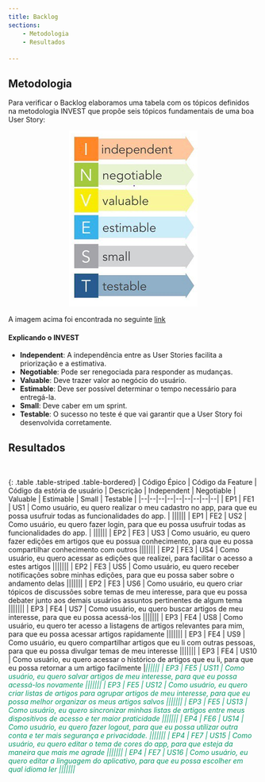 ```yaml
---
title: Backlog
sections:
    - Metodologia 
    - Resultados 

---
```


## Metodologia


Para verificar o Backlog elaboramos uma tabela com os
tópicos definidos na metodologia INVEST que 
propõe seis tópicos fundamentais de uma boa User Story:

<div class="screenshot-holder" style="display: flex; justify-content: center;">
<a href="assets/images/invest.png" data-title="INVEST" data-toggle="lightbox">
<img class="img-responsive" src="assets/images/invest.png" alt="INVEST" style="width: 100%" />
</a>
<a class="mask" href="assets/images/invest.png" data-title="Invest" data-toggle="lightbox"><i class="icon fa fa-search-plus"></i>
</a>
</div>

A imagem acima foi encontrada no seguinte [link](https://www.linkedin.com/pulse/deep-dive-product-backlog-invest-stories-create-smart-gaurav-sharma-1c)


#### Explicando o INVEST

* **Independent**: A independência entre as User Stories facilita a priorização e a estimativa.
* **Negotiable**: Pode ser renegociada para responder as mudanças.
* **Valuable**: Deve trazer valor ao negócio do usuário.
* **Estimable**: Deve ser possível determinar o tempo necessário para entregá-la.
* **Small**: Deve caber em um sprint.
* **Testable**: O sucesso no teste é que vai garantir que a User Story foi desenvolvida corretamente.

## Resultados

<br/>

<div class="table-responsive">

{: .table .table-striped .table-bordered}
| Código Épico | Código da Feature | Código da estória de usuário | Descrição | Independent | Negotiable | Valuable | Estimable | Small | Testable |
|--|--|--|--|--|--|--|--|--|
| EP1 | FE1 | US1 | Como usuário, eu quero realizar o meu cadastro no app, para que eu possa usufruir todas as funcionalidades do app. | <i class="fa fa-check fa-lg" style="color: #089969"></i>|<i class="fa fa-check fa-lg" style="color: #089969"></i>|<i class="fa fa-check fa-lg" style="color: #089969"></i>|<i class="fa fa-check fa-lg" style="color: #089969"></i>|<i class="fa fa-check fa-lg" style="color: #089969"></i>|<i class="fa fa-check fa-lg" style="color: #089969"></i>|
| EP1 | FE2 | US2 | Como usuário, eu quero fazer login, para que eu possa usufruir todas as funcionalidades do app. | <i class="fa fa-check fa-lg" style="color: #089969"></i>|<i class="fa fa-check fa-lg" style="color: #089969"></i>|<i class="fa fa-check fa-lg" style="color: #089969"></i>|<i class="fa fa-check fa-lg" style="color: #089969"></i>|<i class="fa fa-check fa-lg" style="color: #089969"></i>|<i class="fa fa-check fa-lg" style="color: #089969"></i>|
| EP2 | FE3 | US3 | Como usuário, eu quero fazer edições em artigos que eu possua conhecimento, para que eu possa compartilhar conhecimento com outros |<i class="fa fa-check fa-lg" style="color: #089969"></i>|<i class="fa fa-check fa-lg" style="color: #089969"></i>|<i class="fa fa-check fa-lg" style="color: #089969"></i>|<i class="fa fa-check fa-lg" style="color: #089969"></i>|<i class="fa fa-check fa-lg" style="color: #089969"></i>|<i class="fa fa-check fa-lg" style="color: #089969"></i>|
| EP2 | FE3 | US4 | Como usuário, eu quero acessar as edições que realizei, para facilitar o acesso a estes artigos |<i class="fa fa-check fa-lg" style="color: #089969"></i>|<i class="fa fa-check fa-lg" style="color: #089969"></i>|<i class="fa fa-check fa-lg" style="color: #089969"></i>|<i class="fa fa-check fa-lg" style="color: #089969"></i>|<i class="fa fa-check fa-lg" style="color: #089969"></i>|<i class="fa fa-check fa-lg" style="color: #089969"></i>|
| EP2 | FE3 | US5 | Como usuário, eu quero receber notificações sobre minhas edições, para que eu possa saber sobre o andamento delas |<i class="fa fa-check fa-lg" style="color: #089969"></i>|<i class="fa fa-check fa-lg" style="color: #089969"></i>|<i class="fa fa-check fa-lg" style="color: #089969"></i>|<i class="fa fa-check fa-lg" style="color: #089969"></i>|<i class="fa fa-check fa-lg" style="color: #089969"></i>|<i class="fa fa-check fa-lg" style="color: #089969"></i>|
| EP2 | FE3 | US6 | Como usuário, eu quero criar tópicos de discussões sobre temas de meu interesse, para que eu possa debater junto aos demais usuários assuntos pertinentes de algum tema |<i class="fa fa-check fa-lg" style="color: #089969"></i>|<i class="fa fa-check fa-lg" style="color: #089969"></i>|<i class="fa fa-check fa-lg" style="color: #089969"></i>|<i class="fa fa-check fa-lg" style="color: #089969"></i>|<i class="fa fa-check fa-lg" style="color: #089969"></i>|<i class="fa fa-check fa-lg" style="color: #089969"></i>|
| EP3 | FE4 | US7 | Como usuário, eu quero buscar artigos de meu interesse, para que eu possa acessá-los |<i class="fa fa-check fa-lg" style="color: #089969"></i>|<i class="fa fa-check fa-lg" style="color: #089969"></i>|<i class="fa fa-check fa-lg" style="color: #089969"></i>|<i class="fa fa-check fa-lg" style="color: #089969"></i>|<i class="fa fa-check fa-lg" style="color: #089969"></i>|<i class="fa fa-check fa-lg" style="color: #089969"></i>|
| EP3 | FE4 | US8 | Como usuário, eu quero ter acesso a listagens de artigos relevantes para mim, para que eu possa acessar artigos rapidamente |<i class="fa fa-check fa-lg" style="color: #089969"></i>|<i class="fa fa-check fa-lg" style="color: #089969"></i>|<i class="fa fa-check fa-lg" style="color: #089969"></i>|<i class="fa fa-check fa-lg" style="color: #089969"></i>|<i class="fa fa-check fa-lg" style="color: #089969"></i>|<i class="fa fa-check fa-lg" style="color: #089969"></i>|
| EP3 | FE4 | US9 | Como usuário, eu quero compartilhar artigos que eu li com outras pessoas, para que eu possa divulgar temas de meu interesse |<i class="fa fa-check fa-lg" style="color: #089969"></i>|<i class="fa fa-check fa-lg" style="color: #089969"></i>|<i class="fa fa-check fa-lg" style="color: #089969"></i>|<i class="fa fa-check fa-lg" style="color: #089969"></i>|<i class="fa fa-check fa-lg" style="color: #089969"></i>|<i class="fa fa-check fa-lg" style="color: #089969"></i>|
| EP3 | FE4 | US10 | Como usuário, eu quero acessar o histórico de artigos que eu li, para que eu possa retornar a um artigo facilmente |<i class="fa fa-check fa-lg" style="color: #089969">|<i class="fa fa-check fa-lg" style="color: #089969"></i>|<i class="fa fa-check fa-lg" style="color: #089969"></i>|<i class="fa fa-check fa-lg" style="color: #089969"></i>|<i class="fa fa-check fa-lg" style="color: #089969"></i>|<i class="fa fa-check fa-lg" style="color: #089969"></i>|
| EP3 | FE5 | US11 | Como usuário, eu quero salvar artigos de meu interesse, para que eu possa acessá-los novamente |<i class="fa fa-times fa-lg" style="color: red"></i>|<i class="fa fa-check fa-lg" style="color: #089969">|<i class="fa fa-check fa-lg" style="color: #089969"></i>|<i class="fa fa-check fa-lg" style="color: #089969"></i>|<i class="fa fa-check fa-lg" style="color: #089969"></i>|<i class="fa fa-check fa-lg" style="color: #089969"></i>|
| EP3 | FE5 | US12 | Como usuário, eu quero criar listas de artigos para agrupar artigos de meu interesse, para que eu possa melhor organizar os meus artigos salvos |<i class="fa fa-times fa-lg" style="color: red"></i>|<i class="fa fa-check fa-lg" style="color: #089969"></i>|<i class="fa fa-check fa-lg" style="color: #089969"></i>|<i class="fa fa-check fa-lg" style="color: #089969"></i>|<i class="fa fa-check fa-lg" style="color: #089969"></i>|<i class="fa fa-check fa-lg" style="color: #089969"></i>|
| EP3 | FE5 | US13 | Como usuário, eu quero sincronizar minhas listas de artigos entre meus dispositivos de acesso e ter maior praticidade |<i class="fa fa-times fa-lg" style="color: red"></i>|<i class="fa fa-check fa-lg" style="color: #089969"></i>|<i class="fa fa-check fa-lg" style="color: #089969"></i>|<i class="fa fa-check fa-lg" style="color: #089969"></i>|<i class="fa fa-check fa-lg" style="color: #089969"></i>|<i class="fa fa-check fa-lg" style="color: #089969"></i>|
| EP4 | FE6 | US14 | Como usuário, eu quero fazer logout, para que eu possa utilizar outra conta e ter mais segurança e privacidade. |<i class="fa fa-check fa-lg" style="color: #089969"></i>|<i class="fa fa-check fa-lg" style="color: #089969"></i>|<i class="fa fa-check fa-lg" style="color: #089969"></i>|<i class="fa fa-check fa-lg" style="color: #089969"></i>|<i class="fa fa-check fa-lg" style="color: #089969"></i>|<i class="fa fa-check fa-lg" style="color: #089969"></i>|
| EP4 | FE7 | US15 | Como usuário, eu quero editar o tema de cores do app, para que esteja da maneira que mais me agrade |<i class="fa fa-check fa-lg" style="color: #089969"></i>|<i class="fa fa-check fa-lg" style="color: #089969"></i>|<i class="fa fa-check fa-lg" style="color: #089969"></i>|<i class="fa fa-check fa-lg" style="color: #089969"></i>|<i class="fa fa-check fa-lg" style="color: #089969"></i>|<i class="fa fa-check fa-lg" style="color: #089969"></i>|
| EP4 | FE7 | US16 | Como usuário, eu quero editar a linguagem do aplicativo, para que eu possa escolher em qual idioma ler |<i class="fa fa-check fa-lg" style="color: #089969"></i>|<i class="fa fa-check fa-lg" style="color: #089969"></i>|<i class="fa fa-check fa-lg" style="color: #089969"></i>|<i class="fa fa-check fa-lg" style="color: #089969"></i>|<i class="fa fa-check fa-lg" style="color: #089969"></i>|<i class="fa fa-check fa-lg" style="color: #089969"></i>|

</div>
